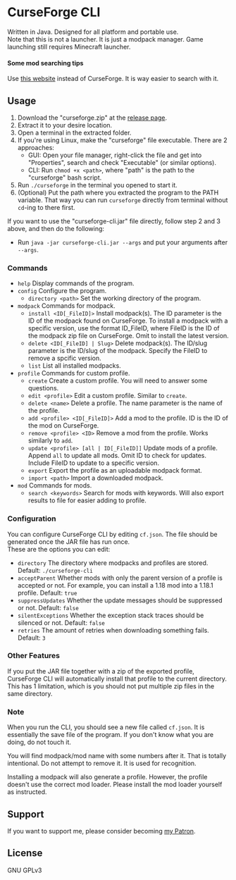 # CurseForge CLI
Written in Java. Designed for all platform and portable use.  
Note that this is not a launcher. It is just a modpack manager. Game launching still requires Minecraft launcher.
#### Some mod searching tips
Use [this website](https://superstormer.github.io/cf-search/) instead of CurseForge. It is way easier to search with it.
## Usage
1. Download the "curseforge.zip" at the [release page](https://github.com/North-West-Wind/CurseForge-CLI/releases/latest).
2. Extract it to your desire location.
3. Open a terminal in the extracted folder.
4. If you're using Linux, make the "curseforge" file executable. There are 2 approaches:
    - GUI: Open your file manager, right-click the file and get into "Properties", search and check "Executable" (or similar options).
    - CLI: Run `chmod +x <path>`, where "path" is the path to the "curseforge" bash script.
5. Run `./curseforge` in the terminal you opened to start it.
6. (Optional) Put the path where you extracted the program to the PATH variable. That way you can run `curseforge` directly from terminal without `cd`-ing to there first.

If you want to use the "curseforge-cli.jar" file directly, follow step 2 and 3 above, and then do the following:
- Run `java -jar curseforge-cli.jar --args` and put your arguments after `--args`.

### Commands
- `help` Display commands of the program.
- `config` Configure the program.
  - `directory <path>` Set the working directory of the program.
- `modpack` Commands for modpack.
  - `install <ID[_FileID]>` Install modpack(s). The ID parameter is the ID of the modpack found on CurseForge. To install a modpack with a specific version, use the format ID_FileID, where FileID is the ID of the modpack zip file on CurseForge. Omit to install the latest version.
  - `delete <ID[_FileID] | Slug>` Delete modpack(s). The ID/slug parameter is the ID/slug of the modpack. Specify the FileID to remove a spcific version.
  - `list` List all installed modpacks.
- `profile` Commands for custom profile.
  - `create` Create a custom profile. You will need to answer some questions.
  - `edit <profile>` Edit a custom profile. Similar to `create`.
  - `delete <name>` Delete a profile. The name parameter is the name of the profile.
  - `add <profile> <ID[_FileID]>` Add a mod to the profile. ID is the ID of the mod on CurseForge.
  - `remove <profile> <ID>` Remove a mod from the profile. Works similarly to `add`.
  - `update <profile> [all | ID[_FileID]]` Update mods of a profile. Append `all` to update all mods. Omit ID to check for updates. Include FileID to update to a specific version.
  - `export` Export the profile as an uploadable modpack format.
  - `import <path>` Import a downloaded modpack.
- `mod` Commands for mods.
  - `search <keywords>` Search for mods with keywords. Will also export results to file for easier adding to profile.

### Configuration
You can configure CurseForge CLI by editing `cf.json`. The file should be generated once the JAR file has run once.  
These are the options you can edit:
- `directory` The directory where modpacks and profiles are stored. Default: `./curseforge-cli`
- `acceptParent` Whether mods with only the parent version of a profile is accepted or not. For example, you can install a 1.18 mod into a 1.18.1 profile. Default: `true`
- `suppressUpdates` Whether the update messages should be suppressed or not. Default: `false`
- `silentExceptions` Whether the exception stack traces should be silenced or not. Default: `false`
- `retries` The amount of retries when downloading something fails. Default: `3`

### Other Features
If you put the JAR file together with a zip of the exported profile, CurseForge CLI will automatically install that profile to the current directory.  
This has 1 limitation, which is you should not put multiple zip files in the same directory.

### Note
When you run the CLI, you should see a new file called `cf.json`. It is essentially the save file of the program. If you don't know what you are doing, do not touch it.

You will find modpack/mod name with some numbers after it. That is totally intentional. Do not attempt to remove it. It is used for recognition.

Installing a modpack will also generate a profile. However, the profile doesn't use the correct mod loader. Please install the mod loader yourself as instructed.

## Support
If you want to support me, please consider becoming [my Patron](https://www.patreon.com/nww).

## License
GNU GPLv3
